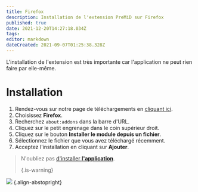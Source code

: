 ```yaml
---
title: Firefox
description: Installation de l'extension PreMiD sur Firefox
published: true
date: 2021-12-20T14:27:18.034Z
tags:
editor: markdown
dateCreated: 2021-09-07T01:25:38.328Z
---
```


L'installation de l'extension est très importante car l'application ne peut rien faire par elle-même.

# Installation
1. Rendez-vous sur notre page de téléchargements en [cliquant ici](https://premid.app/downloads).
2. Choisissez **Firefox**.
3. Recherchez `about:addons` dans la barre d'URL.
4. Cliquez sur le petit engrenage dans le coin supérieur droit.
5. Cliquez sur le bouton **Installer le module depuis un fichier**.
6. Sélectionnez le fichier que vous avez téléchargé récemment.
7. Acceptez l'installation en cliquant sur **Ajouter**.

> N'oubliez pas [d'installer **l'application**](/install).
>
> {.is-warning}

![](https://img.icons8.com/color/2x/firefox.png) {.align-abstopright}
